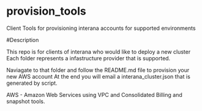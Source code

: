 # provision_tools
Client Tools for provisioning interana accounts for supported environments

#Description

This repo is for clients of interana who would like to deploy a new cluster
Each folder represents a infastructure provider that is supported.

Naviagate to that folder and follow the README.md file to provision your new AWS account
At the end you will email a interana_cluster.json that is generated by script.


AWS - Amazon Web Services using VPC and Consolidated Billing and snapshot tools.



